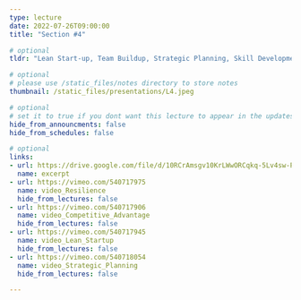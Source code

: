 ```yaml
---
type: lecture
date: 2022-07-26T09:00:00
title: "Section #4"

# optional
tldr: "Lean Start-up, Team Buildup, Strategic Planning, Skill Development."

# optional
# please use /static_files/notes directory to store notes
thumbnail: /static_files/presentations/L4.jpeg

# optional
# set it to true if you dont want this lecture to appear in the updates section
hide_from_announcments: false
hide_from_schedules: false

# optional
links:
- url: https://drive.google.com/file/d/10RCrAmsgv10KrLWwORCqkq-5Lv4sw-PC/view?usp=sharing
  name: excerpt
- url: https://vimeo.com/540717975
  name: video_Resilience
  hide_from_lectures: false
- url: https://vimeo.com/540717906
  name: video_Competitive_Advantage
  hide_from_lectures: false
- url: https://vimeo.com/540717945
  name: video_Lean_Startup
  hide_from_lectures: false
- url: https://vimeo.com/540718054
  name: video_Strategic_Planning
  hide_from_lectures: false

---
```

